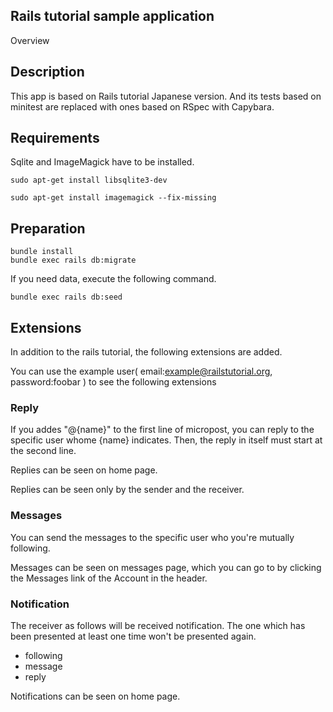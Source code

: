 Rails tutorial sample application
---

Overview

## Description
This app is based on Rails tutorial Japanese version. And its tests based on minitest are replaced with ones based on RSpec with Capybara.

## Requirements
Sqlite and ImageMagick have to be installed.

```
sudo apt-get install libsqlite3-dev

sudo apt-get install imagemagick --fix-missing
```

## Preparation

```
bundle install
bundle exec rails db:migrate
```

If you need data, execute the following command.
```
bundle exec rails db:seed
```


## Extensions
In addition to the rails tutorial, the following extensions are added.

You can use the example user( email:example@railstutorial.org, password:foobar ) to see the following extensions

### Reply
If you addes "@{name}" to the first line of micropost, you can reply to the specific user whome {name} indicates. Then, the reply in itself must start at the second line.

Replies can be seen on home page.

Replies can be seen only by the sender and the receiver.

### Messages
You can send the messages to the specific user who you're mutually following.

Messages can be seen on messages page, which you can go to by clicking the Messages link of the Account in the header.

### Notification
The receiver as follows will be received notification. The one which has been presented at least one time won't be presented again.

- following
- message
- reply

Notifications can be seen on home page.
